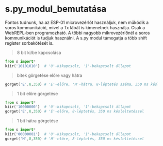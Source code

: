 # s.py_modul_bemutatása
Fontos tudnunk, ha az ESP-01 microvezérlőt használjuk, nem működik a soros kommunikáció, mivel a Tx lábát is kimenetnek használja. Csak a WebREPL-ben programozható. A többi nagyobb mikrovezérlőnél a soros kommunikációt is tudjuk használni. A s.py modul támogatja a több shift register sorbakötését is.

> 8 bit ki/be kapcsolása

```python
from s import*
kiir('10101010')  # '0'-kikapcsolt, '1'-bekapcsolt állapot
```
> bitek görgetése előre vagy hátra

```python
gorget('E',8,350) # 'E'-előre, 'H'-hátra, 8-léptetés széma, 350 ms késleltetés
```
> 1 bit előre görgetése

```python
from s import*
kiir('10000000')  # '0'-kikapcsolt, '1'-bekapcsolt állapot
gorget('E',8,350) # 'E'-előre, 8-léptetés, 350 ms késleltetéssel
```
> 1 bit hátra görgetése

```python
from s import*
kiir('00000001')  # '0'-kikapcsolt, '1'-bekapcsolt állapot
gorget('H',8,350) # 'H'-előre, 8-léptetés, 350 ms késleltetéssel
```
